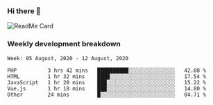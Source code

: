 ### Hi there 👋

<!--
**itzcy/itzcy** is a ✨ _special_ ✨ repository because its `README.md` (this file) appears on your GitHub profile.

Here are some ideas to get you started:

- 🔭 I’m currently working on ...
- 🌱 I’m currently learning ...
- 👯 I’m looking to collaborate on ...
- 🤔 I’m looking for help with ...
- 💬 Ask me about ...
- 📫 How to reach me: ...
- 😄 Pronouns: ...
- ⚡ Fun fact: ...
-->
![ReadMe Card](https://github-readme-stats.vercel.app/api?username=itzcy&show_icons=true&title_color=2d3198&icon_color=797cb8&text_color=24292e&bg_color=f6f8fa)

### Weekly development breakdown
<!--START_SECTION:waka-->
```text
Week: 05 August, 2020 - 12 August, 2020

PHP          3 hrs 42 mins   ██████████░░░░░░░░░░░░░░░   42.08 % 
HTML         1 hr 32 mins    ████░░░░░░░░░░░░░░░░░░░░░   17.54 % 
JavaScript   1 hr 20 mins    ███░░░░░░░░░░░░░░░░░░░░░░   15.22 % 
Vue.js       1 hr 18 mins    ███░░░░░░░░░░░░░░░░░░░░░░   14.80 % 
Other        24 mins         █░░░░░░░░░░░░░░░░░░░░░░░░   04.71 %
```
<!--END_SECTION:waka-->
